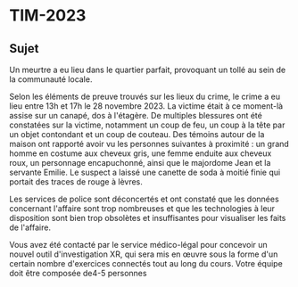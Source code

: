 # TIM-2023

## Sujet

Un meurtre a eu lieu dans le quartier parfait, provoquant un tollé au sein de la communauté locale.

Selon les éléments de preuve trouvés sur les lieux du crime, le crime a eu lieu entre 13h et 17h le 28 novembre 2023. La victime était à ce moment-là assise sur un canapé, dos à l'étagère. De multiples blessures ont été constatées sur la victime, notamment un coup de feu, un coup à la tête par un objet contondant et un coup de couteau. Des témoins autour de la maison ont rapporté avoir vu les personnes suivantes à proximité : un grand homme en costume aux cheveux gris, une femme enduite aux cheveux roux, un personnage encapuchonné, ainsi que le majordome Jean et la servante Emilie. Le suspect a laissé une canette de soda à moitié finie qui portait des traces de rouge à lèvres.

Les services de police sont déconcertés et ont constaté que les données concernant l'affaire sont trop nombreuses et que les technologies à leur disposition sont bien trop obsolètes et insuffisantes pour visualiser les faits de l'affaire.

Vous avez été contacté par le service médico-légal pour concevoir un nouvel outil d'investigation XR, qui sera mis en œuvre sous la forme d'un certain nombre d'exercices connectés tout au long du cours. Votre équipe doit être composée de4-5 personnes
